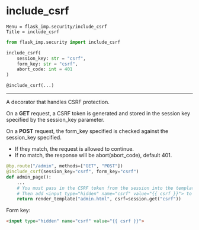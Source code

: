 # include_csrf

```
Menu = flask_imp.security/include_csrf
Title = include_csrf
```

```python
from flask_imp.security import include_csrf
```

```python
include_csrf(
    session_key: str = "csrf",
    form_key: str = "csrf",
    abort_code: int = 401
)
```

`@include_csrf(...)`

---


A decorator that handles CSRF protection.

On a **GET** request, a CSRF token is generated and stored in the session key
specified by the session_key parameter.

On a **POST** request, the form_key specified is checked against the session_key
specified.

- If they match, the request is allowed to continue.
- If no match, the response will be abort(abort_code), default 401.

```python
@bp.route("/admin", methods=["GET", "POST"])
@include_csrf(session_key="csrf", form_key="csrf")
def admin_page():
    ...
    # You must pass in the CSRF token from the session into the template.
    # Then add <input type="hidden" name="csrf" value="{{ csrf }}"> to the form.
    return render_template("admin.html", csrf=session.get("csrf"))
```

Form key:

```html
<input type="hidden" name="csrf" value="{{ csrf }}">
```
